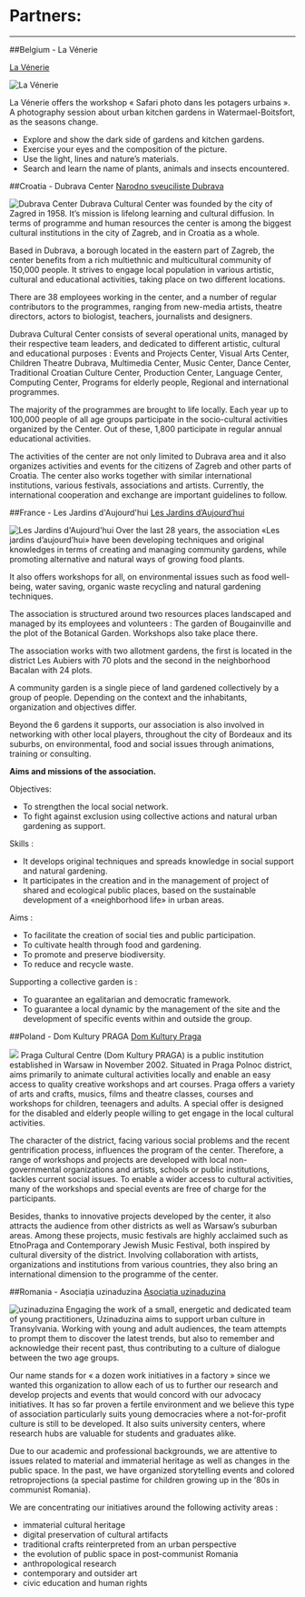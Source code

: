 # Partners:


---

##Belgium - La Vénerie

[La Vénerie](http://lavenerie.be)

![La Vénerie](OtherImages/lavenerie.png)


La Vénerie offers the workshop «  Safari photo dans les potagers urbains ». A photography session about urban kitchen gardens in Watermael-Boitsfort, as the seasons change.

* Explore and show the dark side of gardens and kitchen gardens.
* Exercise your eyes and the composition of the picture.
* Use the light, lines and nature’s materials.
* Search and learn the name of plants, animals and insects encountered.


##Croatia - Dubrava Center
[Narodno sveuciliste Dubrava](http://www.ns-dubrava.hr)


![Dubrava Center](OtherImages/dubrava.png)
Dubrava Cultural Center was founded by the city of Zagred in 1958. It’s mission is lifelong learning and cultural diffusion. In terms of programme and human resources the center is among the biggest cultural institutions in the city of Zagreb, and in Croatia as a whole.

Based in Dubrava, a borough located in the eastern part of Zagreb, the center benefits from a rich multiethnic and multicultural community of 150,000 people. It strives to engage local population in various artistic, cultural and educational activities, taking place on two different locations.

There are 38 employees working in the center, and a number of regular contributors to the programmes, ranging from new-media artists, theatre directors, actors to biologist, teachers, journalists and designers.

Dubrava Cultural Center consists of several operational units, managed by their respective team leaders, and dedicated to different artistic, cultural and educational purposes : Events and Projects Center, Visual Arts Center, Children Theatre Dubrava, Multimedia Center, Music Center, Dance Center, Traditional Croatian Culture Center, Production Center, Language Center, Computing Center, Programs for elderly people, Regional and international programmes.

The majority of the programmes are brought to life locally. Each year up to 100,000 people of all age groups participate in the socio-cultural activities organized by the Center. Out of these, 1,800 participate in regular annual educational activities.

The activities of the center are not only limited to Dubrava area and it also organizes activities and events for the citizens of Zagreb and other parts of Croatia. The center also works together with similar international institutions, various festivals, associations and artists. Currently, the international cooperation and exchange are important guidelines to follow.

##France - Les Jardins d'Aujourd'hui
[Les Jardins d’Aujourd’hui](http://association-les-jardins-daujourdhui.asso-web.com/)

![Les Jardins d'Aujourd'hui](OtherImages/aujourdhui.png)
Over the last 28 years, the association «Les jardins d’aujourd’hui» have been developing techniques and original knowledges in terms of creating and managing community gardens, while promoting alternative and natural ways of growing food plants.

It also offers workshops for all, on environmental issues such as food well-being, water saving, organic waste recycling and natural gardening techniques.

The association is structured around two resources places landscaped and managed by its employees and volunteers : The garden of Bougainville and the plot of the Botanical Garden. Workshops also take place there.

The association works with two allotment gardens, the first is located in the district Les Aubiers with 70 plots and the second in the neighborhood Bacalan with 24 plots.

A community garden is a single piece of land gardened collectively by a group of people. Depending on the context and the inhabitants, organization and objectives differ.

Beyond the 6 gardens it supports, our association is also involved in networking with other local players, throughout the city of Bordeaux and its suburbs, on environmental, food and social issues through animations, training or consulting.


**Aims and missions of the association.**

Objectives:

* To strengthen the local social network.
* To fight against exclusion using collective actions and natural urban gardening as support.


Skills :

* It develops original techniques and spreads knowledge in social support and natural gardening.
* It participates in the creation and in the management of project of shared and ecological public places, based on the sustainable development of a «neighborhood life» in urban areas.


Aims :

* To facilitate the creation of social ties and public participation.
* To cultivate health through food and gardening.
* To promote and preserve biodiversity.
* To reduce and recycle waste.


Supporting a collective garden is :
* To guarantee an egalitarian and democratic framework.
* To guarantee a local dynamic by the management of the site and the development of specific events within and outside the group.

##Poland - Dom Kultury PRAGA
[Dom Kultury Praga](http://www.dkpraga.pl)

![](WarsawPhotos/warsaw_10.jpg)
Praga Cultural Centre (Dom Kultury PRAGA) is a public institution established in Warsaw in November 2002. Situated in Praga Polnoc district, aims primarily to animate cultural activities locally and enable an easy access to quality creative workshops and art courses. Praga offers a variety of arts and crafts, musics, films and theatre classes, courses and workshops for children, teenagers and adults. A special offer is designed for the disabled and elderly people willing to get engage in the local cultural activities.

The character of the district, facing various social problems and the recent gentrification process, influences the program of the center. Therefore, a range of workshops and projects are developed with local non-governmental organizations and artists, schools or public institutions, tackles current social issues. To enable a wider access to cultural activities, many of the workshops and special events are free of charge for the participants.

Besides, thanks to innovative projects developed by the center, it also attracts the audience from other districts as well as Warsaw’s suburban areas. Among these projects, music festivals are highly acclaimed such as EtnoPraga and Contemporary Jewish Music Festival, both inspired by cultural diversity of the district. Involving collaboration with artists, organizations and institutions from various countries, they also bring an international dimension to the programme of the center.

##Romania - Asociația uzinaduzina
[Asociația uzinaduzina](http://uzinaduzina.org)

![uzinaduzina](OtherImages/uzinaduzina.png)
Engaging the work of a small, energetic and dedicated team of young practitioners, Uzinaduzina aims to support urban culture in Transylvania. Working with young and adult audiences, the team attempts to prompt them to discover the latest trends, but also to remember and acknowledge their recent past, thus contributing to a culture of dialogue between the two age groups.

Our name stands for « a dozen work initiatives in a factory » since we wanted this organization to allow each of us to further our research and develop projects and events that would concord with our advocacy initiatives. It has so far proven a fertile environment and we believe this type of association particularly suits young democracies where a not-for-profit culture is still to be developed. It also suits university centers, where research hubs are valuable for students and graduates alike.

Due to our academic and professional backgrounds, we are attentive to issues related to material and immaterial heritage as well as changes in the public space. In the past, we have organized storytelling events and colored retroprojections (a special pastime for children growing up in the ‘80s in communist Romania).

We are concentrating our initiatives around the following activity areas :

* immaterial cultural heritage
* digital preservation of cultural artifacts
* traditional crafts reinterpreted from an urban perspective
* the evolution of public space in post-communist Romania
* anthropological research
* contemporary and outsider art
* civic education and human rights


